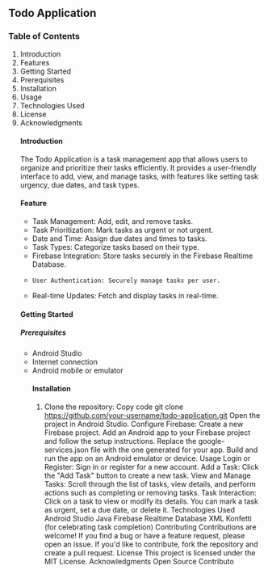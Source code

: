 ## Todo Application 
### Table of Contents 
1. Introduction
2.  Features
3.  Getting Started
4.   Prerequisites
5.   Installation
6.   Usage
7.    Technologies Used
8. License
9.  Acknowledgments
    #### Introduction
     The Todo Application is a task management app that allows users to organize and prioritize their tasks efficiently. It provides a user-friendly interface to add, view, and manage tasks, with features like setting task urgency, due dates, and task types.
    #### Feature
    *  Task Management: Add, edit, and remove tasks.
    *  Task Prioritization: Mark tasks as urgent or not urgent.
    *   Date and Time: Assign due dates and times to tasks.
    *   Task Types: Categorize tasks based on their type.
    *    Firebase Integration: Store tasks securely in the Firebase Realtime Database.
    *     User Authentication: Securely manage tasks per user.
    * Real-time Updates: Fetch and display tasks in real-time.
    #### Getting Started
    ##### Prerequisites
    * Android Studio
    * Internet connection
    * Android mobile or emulator
      #### Installation
      1.  Clone the repository:  Copy code git clone https://github.com/your-username/todo-application.git Open the project in Android Studio. Configure Firebase: Create a new Firebase project. Add an Android app to your Firebase project and follow the setup instructions. Replace the google-services.json file with the one generated for your app. Build and run the app on an Android emulator or device. Usage Login or Register: Sign in or register for a new account. Add a Task: Click the "Add Task" button to create a new task. View and Manage Tasks: Scroll through the list of tasks, view details, and perform actions such as completing or removing tasks. Task Interaction: Click on a task to view or modify its details. You can mark a task as urgent, set a due date, or delete it. Technologies Used Android Studio Java Firebase Realtime Database XML Konfetti (for celebrating task completion) Contributing Contributions are welcome! If you find a bug or have a feature request, please open an issue. If you'd like to contribute, fork the repository and create a pull request. License This project is licensed under the MIT License. Acknowledgments Open Source Contributo
